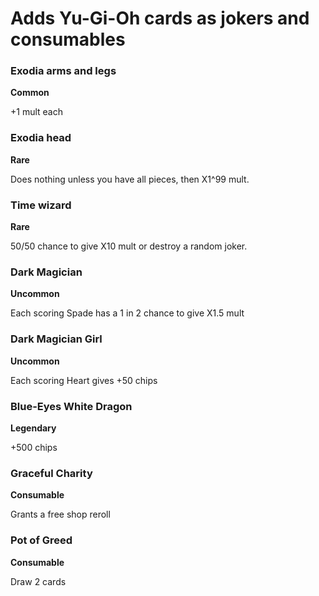 # Adds Yu-Gi-Oh cards as jokers and consumables

### Exodia arms and legs
**Common**

+1 mult each

### Exodia head
**Rare**

Does nothing unless you have all pieces, then X1^99 mult.

### Time wizard
**Rare**

50/50 chance to give X10 mult or destroy a random joker.

### Dark Magician
**Uncommon**

Each scoring Spade has a 1 in 2 chance to give X1.5 mult

### Dark Magician Girl
**Uncommon**

Each scoring Heart gives +50 chips

### Blue-Eyes White Dragon
**Legendary**

+500 chips

### Graceful Charity
**Consumable**

Grants a free shop reroll

### Pot of Greed
**Consumable**

Draw 2 cards
